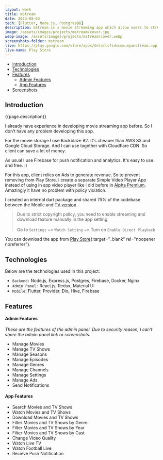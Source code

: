 ```yaml
---
layout: work
title: mStream
date: 2023-08-03
tech: [Flutter, Node.js, PostgresDB]
description: mStream is a movie streaming app which allow users to stream or download movie or shows.
image: /assets/images/projects/mstream/cover.jpg
webp-image: /assets/images/projects/mstream/cover.webp
screenshots-folder: mstream
live: https://play.google.com/store/apps/details?id=com.myanstream.app
live-name: Play Store
---
```


- [Introduction](#introduction)
- [Technologies](#technologies)
- [Features](#features)
    - [Admin Features](#admin-features)
    - [App Features](#app-features)
- [Screenshots](#screenshots)


## Introduction

{{page.description}}

I already have experience in developing movie streaming app before.
So I don't have any problem developing this app. 

For the movie storage I use Backblaze B2. It's cheaper than AWS S3 and Google Cloud Storage. 
And I can use together with Cloudflare CDN. So client can save a lot of money.

As usual I use Firebase for push notification and analytics. It's easy to use and free. :)

For this app, client relies on Ads to generate revenue. So to prevent removing from Play Store. 
I create a separate Simple Video Player App instead of using in app video player like I did before in [Alpha Premium](/works/alpha-premium). 
Amazingly it have no problem with policy violation.

I created an internal dart package and shared 75% of the codebase between the Mobile 
and [TV version](/works/mstream-tv).

> Due to strict copyright policy, you need to enable streaming and download feature manually in the app setting.
<br/><br/> Go to `Settings` ~> `Watch Setting` ~> Turn on `Enable Direct Playback`

You can download the app from [Play Store]({{page.live}}){:target="_blank" rel="noopener noreferrer"}.

## Technologies

Below are the technologies used in this project:

- `Backend:` Node.js, Express.js, Postgres, Firebase, Docker, Nginx
- `Admin Panel:` React.js, Redux, Material UI
- `Mobile`: Flutter, Provider, Dio, Hive, Firebase

## Features

#### Admin Features

*These are the features of the admin panel. Due to security reason, I can't share the admin panel link or screenshots.*

- Manage Movies
- Manage TV Shows
- Manage Seasons
- Manage Episodes
- Manage Genres
- Manage Channels
- Manage Settings
- Manage Ads
- Send Notifications

#### App Features

- Search Movies and TV Shows
- Watch Movies and TV Shows
- Download Movies and TV Shows
- Filter Movies and TV Shows by Genre
- Filter Movies and TV Shows by Year
- Filter Movies and TV Shows by Cast
- Change Video Quality
- Watch Live TV
- Watch Football Live
- Recieve Push Notification
